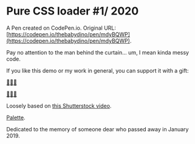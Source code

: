 # Pure CSS loader #1/ 2020

A Pen created on CodePen.io. Original URL: [https://codepen.io/thebabydino/pen/mdyBQWP](https://codepen.io/thebabydino/pen/mdyBQWP).

Pay no attention to the man behind the curtain... um, I mean kinda messy code.

If you like this demo or my work in general, you can support it with a gift:

[🎁🇺🇸](https://amazon.com/hz/wishlist/ls/2Y3C4722GXH0I)

[🎁🇬🇧](https://amazon.co.uk/hz/wishlist/ls/2I25W7U0KADSR)

Loosely based on [this Shutterstock video](https://www.shutterstock.com/video/clip-22608058-animation-logo-title-revealer-intro-transition-background).

[Palette](https://www.colourlovers.com/palette/961222/UnderTheMoonOf_Love).

Dedicated to the memory of someone dear who passed away in January 2019.